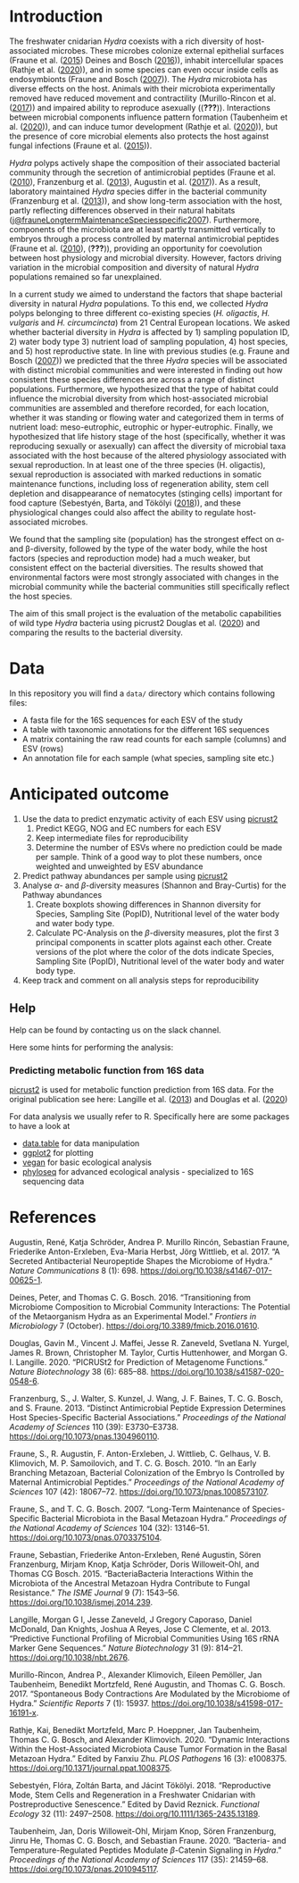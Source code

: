 Introduction
============

The freshwater cnidarian *Hydra* coexists with a rich diversity of
host-associated microbes. These microbes colonize external epithelial
surfaces (Fraune et al.
([2015](#ref-frauneBacteriaBacteriaInteractions2015)) Deines and Bosch
([2016](#ref-deinesTransitioningMicrobiomeComposition2016))), inhabit
intercellular spaces (Rathje et al.
([2020](#ref-rathjeDynamicInteractionsHostassociated2020))), and in some
species can even occur inside cells as endosymbionts (Fraune and Bosch
([2007](#ref-frauneLongtermMaintenanceSpeciesspecific2007))). The
*Hydra* microbiota has diverse effects on the host. Animals with their
microbiota experimentally removed have reduced movement and
contractility (Murillo-Rincon et al.
([2017](#ref-murillo-rinconSpontaneousBodyContractions2017))) and
impaired ability to reproduce asexually ((<span
class="citeproc-not-found"
data-reference-id="rahatCultivationBacteriaFree_Hydra_1982">**???**</span>)).
Interactions between microbial components influence pattern formation
(Taubenheim et al.
([2020](#ref-taubenheimBacteriaTemperatureregulatedPeptides2020))), and
can induce tumor development (Rathje et al.
([2020](#ref-rathjeDynamicInteractionsHostassociated2020))), but the
presence of core microbial elements also protects the host against
fungal infections (Fraune et al.
([2015](#ref-frauneBacteriaBacteriaInteractions2015))).

*Hydra* polyps actively shape the composition of their associated
bacterial community through the secretion of antimicrobial peptides
(Fraune et al. ([2010](#ref-frauneEarlyBranchingMetazoan2010)),
Franzenburg et al.
([2013](#ref-franzenburgDistinctAntimicrobialPeptide2013)), Augustin et
al. ([2017](#ref-augustinSecretedAntibacterialNeuropeptide2017))). As a
result, laboratory maintained *Hydra* species differ in the bacterial
community (Franzenburg et al.
([2013](#ref-franzenburgDistinctAntimicrobialPeptide2013))), and show
long-term association with the host, partly reflecting differences
observed in their natural habitats
(<a href="mailto:j@frauneLongtermMaintenanceSpeciesspecific2007" class="email">j@frauneLongtermMaintenanceSpeciesspecific2007</a>).
Furthermore, components of the microbiota are at least partly
transmitted vertically to embryos through a process controlled by
maternal antimicrobial peptides (Fraune et al.
([2010](#ref-frauneEarlyBranchingMetazoan2010)), (<span
class="citeproc-not-found"
data-reference-id="franzenburgBacterialColonization_Hydra_2013">**???**</span>)),
providing an opportunity for coevolution between host physiology and
microbial diversity. However, factors driving variation in the microbial
composition and diversity of natural *Hydra* populations remained so far
unexplained.

In a current study we aimed to understand the factors that shape
bacterial diversity in natural *Hydra* populations. To this end, we
collected *Hydra* polyps belonging to three different co-existing
species (*H. oligactis*, *H. vulgaris* and *H. circumcincta*) from 21
Central European locations. We asked whether bacterial diversity in
*Hydra* is affected by 1) sampling population ID, 2) water body type 3)
nutrient load of sampling population, 4) host species, and 5) host
reproductive state. In line with previous studies (e.g. Fraune and Bosch
([2007](#ref-frauneLongtermMaintenanceSpeciesspecific2007))) we
predicted that the three *Hydra* species will be associated with
distinct microbial communities and were interested in finding out how
consistent these species differences are across a range of distinct
populations. Furthermore, we hypothesized that the type of habitat could
influence the microbial diversity from which host-associated microbial
communities are assembled and therefore recorded, for each location,
whether it was standing or flowing water and categorized them in terms
of nutrient load: meso-eutrophic, eutrophic or hyper-eutrophic. Finally,
we hypothesized that life history stage of the host (specifically,
whether it was reproducing sexually or asexually) can affect the
diversity of microbial taxa associated with the host because of the
altered physiology associated with sexual reproduction. In at least one
of the three species (H. oligactis), sexual reproduction is associated
with marked reductions in somatic maintenance functions, including loss
of regeneration ability, stem cell depletion and disappearance of
nematocytes (stinging cells) important for food capture (Sebestyén,
Barta, and Tökölyi ([2018](#ref-sebestyenReproductiveModeStem2018))),
and these physiological changes could also affect the ability to
regulate host-associated microbes.

We found that the sampling site (population) has the strongest effect on
α-and β-diversity, followed by the type of the water body, while the
host factors (species and reproduction mode) had a much weaker, but
consistent effect on the bacterial diversities. The results showed that
environmental factors were most strongly associated with changes in the
microbial community while the bacterial communities still specifically
reflect the host species.

The aim of this small project is the evaluation of the metabolic
capabilities of wild type *Hydra* bacteria using picrust2 Douglas et al.
([2020](#ref-douglasPICRUSt2PredictionMetagenome2020)) and comparing the
results to the bacterial diversity.

Data
====

In this repository you will find a `data/` directory which contains
following files:

-   A fasta file for the 16S sequences for each ESV of the study
-   A table with taxonomic annotations for the different 16S sequences
-   A matrix containing the raw read counts for each sample (columns)
    and ESV (rows)
-   An annotation file for each sample (what species, sampling site
    etc.)

Anticipated outcome
===================

1.  Use the data to predict enzymatic activity of each ESV using
    [picrust2](https://github.com/picrust/picrust2/wiki/)
    1.  Predict KEGG, NOG and EC numbers for each ESV
    2.  Keep intermediate files for reproducibility
    3.  Determine the number of ESVs where no prediction could be made
        per sample. Think of a good way to plot these numbers, once
        weighted and unweighted by ESV abundance
2.  Predict pathway abundances per sample using
    [picrust2](https://github.com/picrust/picrust2/wiki/)
3.  Analyse *α*- and *β*-diversity measures (Shannon and Bray-Curtis)
    for the Pathway abundances
    1.  Create boxplots showing differences in Shannon diversity for
        Species, Sampling Site (PopID), Nutritional level of the water
        body and water body type.
    2.  Calculate PC-Analysis on the *β*-diversity measures, plot the
        first 3 principal components in scatter plots against each
        other. Create versions of the plot where the color of the dots
        indicate Species, Sampling Site (PopID), Nutritional level of
        the water body and water body type.
4.  Keep track and comment on all analysis steps for reproducibility

Help
----

Help can be found by contacting us on the slack channel.

Here some hints for performing the analysis:

### Predicting metabolic function from 16S data

[picrust2](https://github.com/picrust/picrust2/wiki) is used for
metabolic function prediction from 16S data. For the original
publication see here: Langille et al.
([2013](#ref-langillePredictiveFunctionalProfiling2013)) and Douglas et
al. ([2020](#ref-douglasPICRUSt2PredictionMetagenome2020))

For data analysis we usually refer to R. Specifically here are some
packages to have a look at

-   [data.table](https://github.com/cran/data.table) for data
    manipulation
-   [ggplot2](https://ggplot2.tidyverse.org/) for plotting
-   [vegan](https://peat-clark.github.io/BIO381/veganTutorial.html) for
    basic ecological analysis
-   [phyloseq](https://joey711.github.io/phyloseq/) for advanced
    ecological analysis - specialized to 16S sequencing data

References
==========

Augustin, René, Katja Schröder, Andrea P. Murillo Rincón, Sebastian
Fraune, Friederike Anton-Erxleben, Eva-Maria Herbst, Jörg Wittlieb, et
al. 2017. “A Secreted Antibacterial Neuropeptide Shapes the Microbiome
of Hydra.” *Nature Communications* 8 (1): 698.
<https://doi.org/10.1038/s41467-017-00625-1>.

Deines, Peter, and Thomas C. G. Bosch. 2016. “Transitioning from
Microbiome Composition to Microbial Community Interactions: The
Potential of the Metaorganism Hydra as an Experimental Model.”
*Frontiers in Microbiology* 7 (October).
<https://doi.org/10.3389/fmicb.2016.01610>.

Douglas, Gavin M., Vincent J. Maffei, Jesse R. Zaneveld, Svetlana N.
Yurgel, James R. Brown, Christopher M. Taylor, Curtis Huttenhower, and
Morgan G. I. Langille. 2020. “PICRUSt2 for Prediction of Metagenome
Functions.” *Nature Biotechnology* 38 (6): 685–88.
<https://doi.org/10.1038/s41587-020-0548-6>.

Franzenburg, S., J. Walter, S. Kunzel, J. Wang, J. F. Baines, T. C. G.
Bosch, and S. Fraune. 2013. “Distinct Antimicrobial Peptide Expression
Determines Host Species-Specific Bacterial Associations.” *Proceedings
of the National Academy of Sciences* 110 (39): E3730–E3738.
<https://doi.org/10.1073/pnas.1304960110>.

Fraune, S., R. Augustin, F. Anton-Erxleben, J. Wittlieb, C. Gelhaus, V.
B. Klimovich, M. P. Samoilovich, and T. C. G. Bosch. 2010. “In an Early
Branching Metazoan, Bacterial Colonization of the Embryo Is Controlled
by Maternal Antimicrobial Peptides.” *Proceedings of the National
Academy of Sciences* 107 (42): 18067–72.
<https://doi.org/10.1073/pnas.1008573107>.

Fraune, S., and T. C. G. Bosch. 2007. “Long-Term Maintenance of
Species-Specific Bacterial Microbiota in the Basal Metazoan Hydra.”
*Proceedings of the National Academy of Sciences* 104 (32): 13146–51.
<https://doi.org/10.1073/pnas.0703375104>.

Fraune, Sebastian, Friederike Anton-Erxleben, René Augustin, Sören
Franzenburg, Mirjam Knop, Katja Schröder, Doris Willoweit-Ohl, and
Thomas CG Bosch. 2015. “BacteriaBacteria Interactions Within the
Microbiota of the Ancestral Metazoan Hydra Contribute to Fungal
Resistance.” *The ISME Journal* 9 (7): 1543–56.
<https://doi.org/10.1038/ismej.2014.239>.

Langille, Morgan G I, Jesse Zaneveld, J Gregory Caporaso, Daniel
McDonald, Dan Knights, Joshua A Reyes, Jose C Clemente, et al. 2013.
“Predictive Functional Profiling of Microbial Communities Using 16S rRNA
Marker Gene Sequences.” *Nature Biotechnology* 31 (9): 814–21.
<https://doi.org/10.1038/nbt.2676>.

Murillo-Rincon, Andrea P., Alexander Klimovich, Eileen Pemöller, Jan
Taubenheim, Benedikt Mortzfeld, René Augustin, and Thomas C. G. Bosch.
2017. “Spontaneous Body Contractions Are Modulated by the Microbiome of
Hydra.” *Scientific Reports* 7 (1): 15937.
<https://doi.org/10.1038/s41598-017-16191-x>.

Rathje, Kai, Benedikt Mortzfeld, Marc P. Hoeppner, Jan Taubenheim,
Thomas C. G. Bosch, and Alexander Klimovich. 2020. “Dynamic Interactions
Within the Host-Associated Microbiota Cause Tumor Formation in the Basal
Metazoan Hydra.” Edited by Fanxiu Zhu. *PLOS Pathogens* 16 (3):
e1008375. <https://doi.org/10.1371/journal.ppat.1008375>.

Sebestyén, Flóra, Zoltán Barta, and Jácint Tökölyi. 2018. “Reproductive
Mode, Stem Cells and Regeneration in a Freshwater Cnidarian with
Postreproductive Senescence.” Edited by David Reznick. *Functional
Ecology* 32 (11): 2497–2508. <https://doi.org/10.1111/1365-2435.13189>.

Taubenheim, Jan, Doris Willoweit-Ohl, Mirjam Knop, Sören Franzenburg,
Jinru He, Thomas C. G. Bosch, and Sebastian Fraune. 2020. “Bacteria- and
Temperature-Regulated Peptides Modulate *β*-Catenin Signaling in
*Hydra*.” *Proceedings of the National Academy of Sciences* 117 (35):
21459–68. <https://doi.org/10.1073/pnas.2010945117>.
